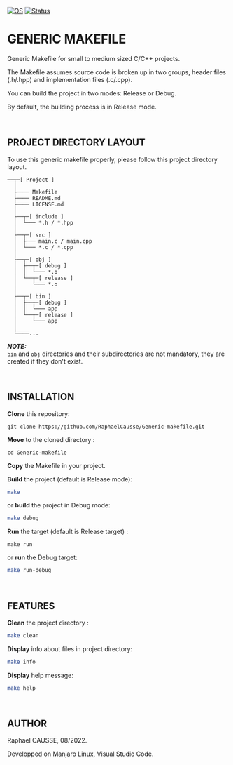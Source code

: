 [![OS](https://img.shields.io/badge/os-linux-blue.svg)](https://shields.io/)
[![Status](https://img.shields.io/badge/status-completed-success.svg)](https://shields.io/)

# GENERIC MAKEFILE

Generic Makefile for small to medium sized C/C++ projects.

The Makefile assumes source code is broken up in two groups, header files (.h/.hpp) and implementation files (.c/.cpp).

You can build the project in two modes: Release or Debug.

By default, the building process is in Release mode.

<br>

## PROJECT DIRECTORY LAYOUT

To use this generic makefile properly, please follow this project directory layout.
```
──┬─[ Project ]
  │
  ├──── Makefile
  ├──── README.md
  ├──── LICENSE.md
  │
  ├──┬─[ include ]
  │  └─── *.h / *.hpp
  │
  ├──┬─[ src ]
  │  ├─── main.c / main.cpp
  │  └─── *.c / *.cpp
  │
  ├──┬─[ obj ]
  │  ├──┬─[ debug ]
  │  │  └─── *.o
  │  └──┬─[ release ]
  │     └─── *.o
  │
  ├──┬─[ bin ]
  │  ├──┬─[ debug ]
  │  │  └─── app
  │  └──┬─[ release ]
  │     └─── app
  │
  └────...
```
**_NOTE:_**<br>
`bin` and `obj` directories and their subdirectories are not mandatory, they are created if they don't exist.

<br>

## INSTALLATION

**Clone** this repository:
```
git clone https://github.com/RaphaelCausse/Generic-makefile.git
```
**Move** to the cloned directory :
```
cd Generic-makefile
```
**Copy** the Makefile in your project.

**Build** the project (default is Release mode):
```bash
make
```
or **build** the project in Debug mode:
```bash
make debug
```
**Run** the target (default is Release target) :
```
make run
```
or **run** the Debug target:
```bash
make run-debug
```

<br>

## FEATURES

**Clean** the project directory :
```bash
make clean
```
**Display** info about files in project directory:
```bash
make info
```
**Display** help message:
```bash
make help
```
<br>

## AUTHOR

Raphael CAUSSE, 08/2022.

Developped on Manjaro Linux, Visual Studio Code.